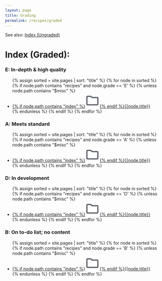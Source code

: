 ```yaml
---
layout: page
title: Grading
permalink: /recipes/graded
---
```

<!-- I am definitely not using Jekyll tools the way they were supposed to be used here -->
See also: [Index (Ungraded)](/recipes/all-recipes)

# Index (Graded):
<div class="recipes-index">
<h3> E: In-depth & high quality </h3>
<ul>
{% assign sorted = site.pages | sort: "title" %}
{% for node in sorted %}
{% if node.path contains "recipes" and node.grade == 'E' %}
{% unless node.path contains "$misc" %}
<li><a href="{{node.url}}">{% if node.path contains "index" %}<img src="/assets/icons/folder.svg">{% endif %}{{node.title}}</a></li>
{% endunless %}
{% endif %}
{% endfor %}
</ul>

<h3> A: Meets standard </h3>
<ul>
{% assign sorted = site.pages | sort: "title" %}
{% for node in sorted %}
{% if node.path contains "recipes" and node.grade == 'A' %}
{% unless node.path contains "$misc" %}
<li><a href="{{node.url}}">{% if node.path contains "index" %}<img src="/assets/icons/folder.svg">{% endif %}{{node.title}}</a></li>
{% endunless %}
{% endif %}
{% endfor %}
</ul>

<h3> D: In development </h3>
<ul>
{% assign sorted = site.pages | sort: "title" %}
{% for node in sorted %}
{% if node.path contains "recipes" and node.grade == 'D' %}
{% unless node.path contains "$misc" %}
<li><a href="{{node.url}}">{% if node.path contains "index" %}<img src="/assets/icons/folder.svg">{% endif %}{{node.title}}</a></li>
{% endunless %}
{% endif %}
{% endfor %}
</ul>

<h3> B: On to-do list; no content </h3>
<ul>
{% assign sorted = site.pages | sort: "title" %}
{% for node in sorted %}
{% if node.path contains "recipes" and node.grade == 'B' %}
{% unless node.path contains "$misc" %}
<li><a href="{{node.url}}">{% if node.path contains "index" %}<img src="/assets/icons/folder.svg">{% endif %}{{node.title}}</a></li>
{% endunless %}
{% endif %}
{% endfor %}
</ul>

</div>